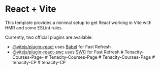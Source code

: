 # React + Vite

This template provides a minimal setup to get React working in Vite with HMR and some ESLint rules.

Currently, two official plugins are available:

- [@vitejs/plugin-react](https://github.com/vitejs/vite-plugin-react/blob/main/packages/plugin-react/README.md) uses [Babel](https://babeljs.io/) for Fast Refresh
- [@vitejs/plugin-react-swc](https://github.com/vitejs/vite-plugin-react-swc) uses [SWC](https://swc.rs/) for Fast Refresh
#   T e n a c i t y - C o u r s e s - P a g e -  
 #   T e n a c i t y - C o u r s e s - P a g e  
 #   T e n a c i t y - C o u r s e s - P a g e  
 #   t e n a c i t y - C P  
 #   t e n a c i t y - C P  
 